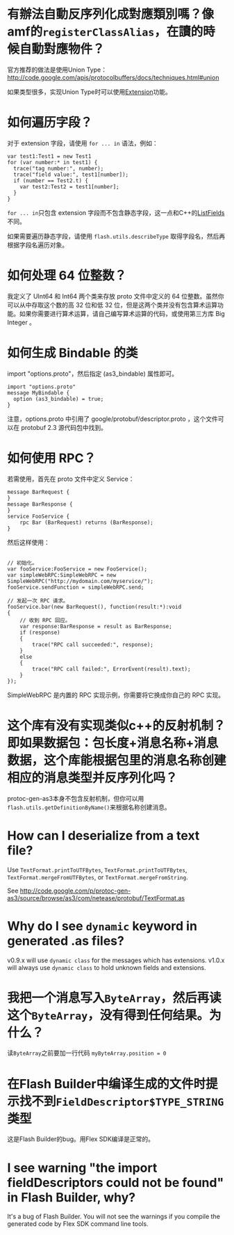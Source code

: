# 有辦法自動反序列化成對應類別嗎？像amf的`registerClassAlias`，在讀的時候自動對應物件？ #

官方推荐的做法是使用Union Type： http://code.google.com/apis/protocolbuffers/docs/techniques.html#union

如果类型很多，实现Union Type时可以使用[Extension](AdvancedUsage#Extension.md)功能。

# 如何遍历字段？ #
对于 extension 字段，请使用 `for ... in` 语法，例如：
```
var test1:Test1 = new Test1
for (var number:* in test1) {
  trace("tag number:", number);
  trace("field value:", test1[number]);
  if (number == Test2.t) {
    var test2:Test2 = test1[number];
  }
}
```

`for ... in`只包含 extension 字段而不包含静态字段，这一点和C++的[ListFields](http://code.google.com/apis/protocolbuffers/docs/reference/cpp/google.protobuf.message.html#Reflection.ListFields.details)不同。

如果需要遍历静态字段，请使用 `flash.utils.describeType` 取得字段名，然后再根据字段名遍历对象。
# 如何处理 64 位整数？ #
我定义了 UInt64 和 Int64 两个类来存放 proto 文件中定义的 64 位整数。虽然你可以从中存取这个数的高 32 位和低 32 位，但是这两个类并没有包含算术运算功能。如果你需要进行算术运算，请自己编写算术运算的代码，或使用第三方库 Big Integer 。
# 如何生成 Bindable 的类 #
import "options.proto"，然后指定 (as3\_bindable) 属性即可。
```
import "options.proto"
message MyBindable {
  option (as3_bindable) = true;
}
```
注意，options.proto 中引用了 google/protobuf/descriptor.proto ，这个文件可以在 protobuf 2.3 源代码包中找到。
# 如何使用 RPC？ #
若需使用，首先在 proto 文件中定义 Service：
```
message BarRequest {
}
message BarResponse {
}
service FooService {
	rpc Bar (BarRequest) returns (BarResponse);
}
```

然后这样使用：
```

// 初始化。
var fooService:FooService = new FooService();
var simpleWebRPC:SimpleWebRPC = new SimpleWebRPC("http://mydomain.com/myservice/");
fooService.sendFunction = simpleWebRPC.send;

// 发起一次 RPC 请求。
fooService.bar(new BarRequest(), function(result:*):void
{
	// 收到 RPC 回应。
	var response:BarResponse = result as BarResponse;
	if (response)
	{
		trace("RPC call succeeded:", response);
	}
	else
	{
		trace("RPC call failed:", ErrorEvent(result).text);
	}
});
```

SimpleWebRPC 是内置的 RPC 实现示例，你需要将它换成你自己的 RPC 实现。

# 这个库有没有实现类似c++的反射机制？ 即如果数据包：包长度+消息名称+消息数据，这个库能根据包里的消息名称创建相应的消息类型并反序列化吗？ #

protoc-gen-as3本身不包含反射机制，但你可以用`flash.utils.getDefinitionByName()`来根据名称创建消息。

# How can I deserialize from a text file? #

Use `TextFormat.printToUTFBytes`, `TextFormat.printToUTFBytes`, `TextFormat.mergeFromUTFBytes`, or `TextFormat.mergeFromString`.

See http://code.google.com/p/protoc-gen-as3/source/browse/as3/com/netease/protobuf/TextFormat.as

# Why do I see `dynamic` keyword in generated .as files? #

v0.9.x will use `dynamic class` for the messages which has extensions. v1.0.x will always use `dynamic class` to hold unknown fields and extensions.

# 我把一个消息写入`ByteArray`，然后再读这个`ByteArray`，没有得到任何结果。为什么？ #

读`ByteArray`之前要加一行代码 ` myByteArray.position = 0 `

# 在Flash Builder中编译生成的文件时提示找不到`FieldDescriptor$TYPE_STRING`类型 #

这是Flash Builder的bug。用Flex SDK编译是正常的。

# I see warning "the import fieldDescriptors could not be found" in Flash Builder, why? #

It's a bug of Flash Builder. You will not see the warnings if you compile the generated code by Flex SDK command line tools.